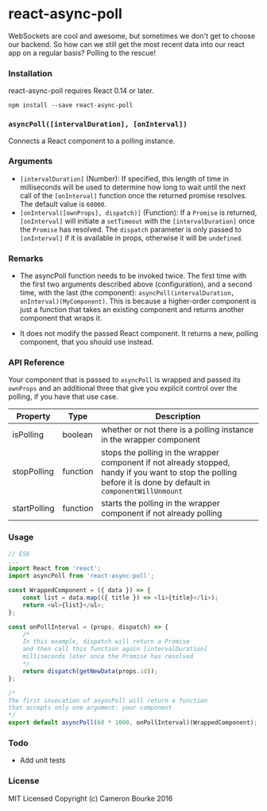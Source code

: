 react-async-poll
=========================

WebSockets are cool and awesome, but sometimes we don't get to choose our backend. So how can we still get the most recent data into our react app on a regular basis? Polling to the rescue!

### Installation
react-async-poll requires React 0.14 or later.
```
npm install --save react-async-poll
```

### `asyncPoll([intervalDuration], [onInterval])`

Connects a React component to a polling instance.

### Arguments
- `[intervalDuration]` (Number): If specified, this length of time in milliseconds will be used to determine how long to wait until the next call of the `[onInterval]` function once the returned promise resolves. The default value is `60000`.
- `[onInterval([ownProps], dispatch)]` (Function): If a `Promise` is returned, `[onInterval]` will initiate a `setTimeout` with the `[intervalDuration]` once the `Promise` has resolved. The `dispatch` parameter is only passed to `[onInterval]` if it is available in props, otherwise it will be `undefined`.

### Remarks
- The asyncPoll function needs to be invoked twice. The first time with the first two arguments described above (configuration), and a second time, with the last (the component): `asyncPoll(intervalDuration, onInterval)(MyComponent)`. This is because a higher-order component is just a function that takes an existing component and returns another component that wraps it.

- It does not modify the passed React component. It returns a new, polling component, that you should use instead.

### API Reference

Your component that is passed to `asyncPoll` is wrapped and passed its `ownProps` and an additional three that give you explicit control over the polling, if you have that use case.

Property      | Type     | Description
------------- | -------- | ------------------
isPolling     | boolean  | whether or not there is a polling instance in the wrapper component
stopPolling   | function | stops the polling in the wrapper component if not already stopped, handy if you want to stop the polling before it is done by default in `componentWillUnmount`
startPolling  | function | starts the polling in the wrapper component if not already polling

### Usage
```js
// ES6
...
import React from 'react';
import asyncPoll from 'react-async-poll';

const WrappedComponent = ({ data }) => {
	const list = data.map(({ title }) => <li>{title}</li>);
	return <ul>{list}</ul>;
};

const onPollInterval = (props, dispatch) => {
	/*
	In this example, dispatch will return a Promise
	and then call this function again [intervalDuration]
	milliseconds later once the Promise has resolved
	*/
	return dispatch(getNewData(props.id));
};

/*
The first invocation of asyncPoll will return a function
that accepts only one argument: your component
*/
export default asyncPoll(60 * 1000, onPollInterval)(WrappedComponent);
```

### Todo
- Add unit tests

### License

MIT Licensed Copyright (c) Cameron Bourke 2016
